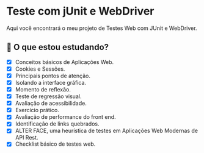 # Teste com jUnit e WebDriver

Aqui você encontrará o meu projeto de Testes Web com JUnit e WebDriver.

## 📌 O que estou estudando?
 
  - [x] Conceitos básicos de Aplicações Web.
  - [x] Cookies e Sessões.
  - [x] Principais pontos de atenção.
  - [x] Isolando a interface gráfica.
  - [x] Momento de reflexão.
  - [x] Teste de regressão visual.
  - [x] Avaliação de acessibilidade.
  - [x] Exercício prático.
  - [x] Avaliação de performance do front end.
  - [x] Identificação de links quebrados.
  - [x] ALTER FACE, uma heurística de testes em Aplicações Web Modernas de API Rest.
  - [x] Checklist básico de testes web.
